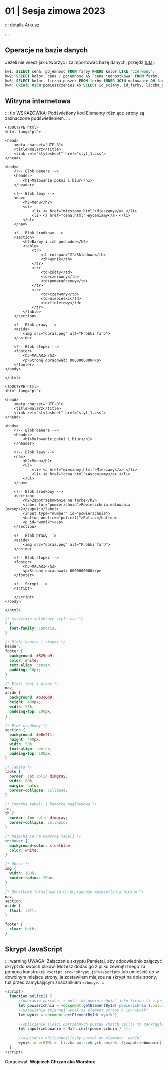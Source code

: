 # 01 | Sesja zimowa 2023

::: details Arkusz

:::

## Operacje na bazie danych

Jeżeli nie wiesz jak utworzyć i zaimportować bazę danych, przejdź [tutaj](/inf03/wskazowki-pomoc/tworzenie-import-bazy).

<CodeGroup>
  <CodeGroupItem title="kwerendy.txt">

```sql
kw1: SELECT cena, pojemnosc FROM farby WHERE kolor LIKE "czerwony";
kw2: SELECT kolor, cena / pojemnosc AS `cena jednostkowa` FROM farby;
kw3: SELECT kolor, liczba_puszek FROM farby INNER JOIN malowanie ON farby.id_farby = malowanie.id_farby WHERE id_pomieszczenia = 3;
kw4: CREATE VIEW pomieszczenie1 AS SELECT id_sciany, id_farby, liczba_puszek FROM malowanie WHERE id_pomieszczenia = 1;
```

  </CodeGroupItem>
</CodeGroup>

## Witryna internetowa

::: tip WSKAZÓWKA: Podświetlony kod
Elementy różniące strony są zaznaczone podświetleniem.
:::

<CodeGroup>
  <CodeGroupItem title="mieszamy.html">

```html{27-43}
<!DOCTYPE html>
<html lang="pl">

<head>
    <meta charset="UTF-8">
    <title>malarz</title>
    <link rel="stylesheet" href="styl_1.css">
</head>

<body>
    <!-- Blok banera -->
    <header>
        <h1>Malowanie pokoi i biur</h1>
    </header>

    <!-- Blok lewy -->
    <nav>
        <h2>Menu</h2>
        <ul>
            <li> <a href="mieszamy.html">Mieszamy</a> </li>
            <li> <a href="cena.html">Wyceniamy</a> </li>
        </ul>
    </nav>

    <!-- Blok środkowy -->
    <section>
        <h2>Barwy i ich pochodne</h2>
        <table>
            <tr>
                <th colspan="2">Składowe</th>
                <th>Wynik</th>
            </tr>
            <tr>
                <td>żółty</td>
                <td>czerwony</td>
                <td>pomarańczowy</td>
            </tr>
            <tr>
                <td>czerwony</td>
                <td>niebieski</td>
                <td>fioletowy</td>
            </tr>
        </table>
    </section>

    <!-- Blok prawy -->
    <aside>
        <img src="obraz.png" alt="Próbki farb">
    </aside>

    <!-- Blok stopki -->
    <footer>
        <h3>MALARZ</h3>
        <p>Stronę opracował: 0000000000</p>
    </footer>
</body>

</html>
```

  </CodeGroupItem>
  <CodeGroupItem title="cena.html">

```html{27-31}
<!DOCTYPE html>
<html lang="pl">

<head>
    <meta charset="UTF-8">
    <title>malarz</title>
    <link rel="stylesheet" href="styl_1.css">
</head>

<body>
    <!-- Blok banera -->
    <header>
        <h1>Malowanie pokoi i biur</h1>
    </header>

    <!-- Blok lewy -->
    <nav>
        <h2>Menu</h2>
        <ul>
            <li> <a href="mieszamy.html">Mieszamy</a> </li>
            <li> <a href="cena.html">Wyceniamy</a> </li>
        </ul>
    </nav>

    <!-- Blok środkowy -->
    <section>
        <h2>Zapotrzebowanie na farbę</h2>
        <label for="powierzchnia">Powierzchnia malowania (m<sup>2</sup>):</label>
        <input type="number" id="powierzchnia">
        <button onclick="policz()">Policz</button>
        <p id="wynik"></p>
    </section>

    <!-- Blok prawy -->
    <aside>
        <img src="obraz.png" alt="Próbki farb">
    </aside>

    <!-- Blok stopki -->
    <footer>
        <h3>MALARZ</h3>
        <p>Stronę opracował: 0000000000</p>
    </footer>

    <!-- Skrypt -->
    <script>

    </script>
</body>

</html>
```

  </CodeGroupItem>
  <CodeGroupItem title="styl_1.css">

```css
/* Wszystkie selektory stylu css */
* {
  font-family: Cambria;
}

/* Bloki banera i stopki */
header,
footer {
  background: #829eb9;
  color: white;
  text-align: center;
  padding: 10px;
}

/* Bloki lewy i prawy */
nav,
aside {
  background: #b3c6d9;
  height: 400px;
  width: 25%;
  padding-top: 100px;
}

/* Blok środkowy */
section {
  background: #e0e9f1;
  height: 400px;
  width: 50%;
  text-align: center;
  padding-top: 100px;
}

/* Tabela */
table {
  border: 1px solid dimgray;
  width: 80%;
  margin: auto;
  border-collapse: collapse;
}

/* Komórka tabeli i komórka nagłówkowa */
td,
th {
  border: 1px solid dimgray;
  border-collapse: collapse;
}

/* Najechanie na komórkę tabeli */
td:hover {
  background-color: steelblue;
  color: white;
}

/* Obraz */
img {
  width: 100%;
  border-radius: 20px;
}

/* Dodatkowe formatowanie do poprawnego wyświetlania bloków */
nav,
section,
aside {
  float: left;
}

footer {
  clear: both;
}
```

  </CodeGroupItem>
</CodeGroup>

## Skrypt JavaScript

::: warning UWAGA: Załączanie skryptu
Pamiętaj, aby odpowiednio załączyć skrypt do swoich plików. Możesz dodać go z pliku zewnętrznego za pomocą konstrukcji `<script src="skrypt.js"></script>` lub umieścić go w dowolnym miejscu strony, ja zostawiłem miejsce na skrypt na dole strony, tuż przed zamykającym znacznikiem `</body>`.
:::

<CodeGroup>
  <CodeGroupItem title="cena.html">

```js
<script>
  function policz() {
      //pobranie wartości z pola id="powierzchnia" jako liczba (+ z przodu)
      let powierzchnia = +document.getElementById('powierzchnia').value;
      //ustawienie zmiennej wynik na element strony o id="wynik"
      let wynik = document.getElementById('wynik');
      
      //obliczenie ilości potrzebnych puszek (Match.ceil() to zaokrąglenie w górę)
      let zapotrzebowanie = Math.ceil(powierzchnia / 4);
      
      //wypisanie obliczonejliczby puszek do elementu `wynik`
      wynik.innerHTML = `Liczba potrzebnych puszek: ${zapotrzebowanie}`;
  }
<script>
```

  </CodeGroupItem>
</CodeGroup>

Opracował: **Wojciech Chrzan aka Worshox**
